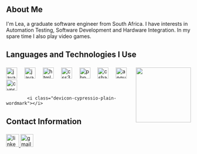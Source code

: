 ###

<h2 align="left">About Me</h2>

I'm Lea, a graduate software engineer from South Africa. I have interests in Automation Testing, Software Development and Hardware Integration. In my spare time I also play video games. <br>
###

<h2 align="left">Languages and Technologies I Use</h2>

###

<img align="right" height="150" src="https://media.giphy.com/media/v1.Y2lkPTc5MGI3NjExcHEwMHAyeHQ0NHo1Z3ZycjZ2Mm8yeDdrbGpweG15b2V0cDZqcTFlZCZlcD12MV9pbnRlcm5hbF9naWZfYnlfaWQmY3Q9Zw/dIwU9GpwtIcpWNxbXC/giphy.gif"  />

###

<div align="left">
  <img src="https://cdn.jsdelivr.net/gh/devicons/devicon/icons/javascript/javascript-original.svg" height="30" alt="javascript logo"  />
  <img width="12" />
  <img src="https://cdn.jsdelivr.net/gh/devicons/devicon/icons/java/java-original.svg" height="30" alt="java logo"  />
  <img width="12" />
  <img src="https://cdn.jsdelivr.net/gh/devicons/devicon/icons/html5/html5-original.svg" height="30" alt="html5 logo"  />
  <img width="12" />
  <img src="https://cdn.jsdelivr.net/gh/devicons/devicon/icons/css3/css3-original.svg" height="30" alt="css3 logo"  />
  <img width="12" />
  <img src="https://cdn.jsdelivr.net/gh/devicons/devicon/icons/php/php-original.svg" height="30" alt="php logo"  />
  <img width="12" />
  <img src="https://cdn.jsdelivr.net/gh/devicons/devicon/icons/csharp/csharp-original.svg" height="30" alt="csharp logo"  />
  <img width="12" />
  <img src="https://cdn.jsdelivr.net/gh/devicons/devicon/icons/angular/angular-original.svg" height="30" alt="angular logo"  />
  <img width="12" />
  <img src="https://cdn.jsdelivr.net/gh/devicons/devicon/icons/cypress/cypress-original.svg" height="30" alt="cypress logo"  />
  
            <i class="devicon-cypressio-plain-wordmark"></i>
          
</div>

###

<h2 align="left">Contact Information</h2>

### 

<div align="left">
  <a href="https://www.linkedin.com/in/lea-t-42b352211/">
    <img src="https://img.shields.io/static/v1?message=LinkedIn&logo=linkedin&label=&color=0077B5&logoColor=white&labelColor=&style=for-the-badge" height="35" alt="linkedin logo" />
  </a>
  <a href="mailto:leathumbiran@gmail.com">
   <img src="https://img.shields.io/static/v1?message=Gmail&logo=gmail&label=&color=D14836&logoColor=white&labelColor=&style=for-the-badge" height="35" alt="gmail logo" />
  </a>
</div>

###

### 
